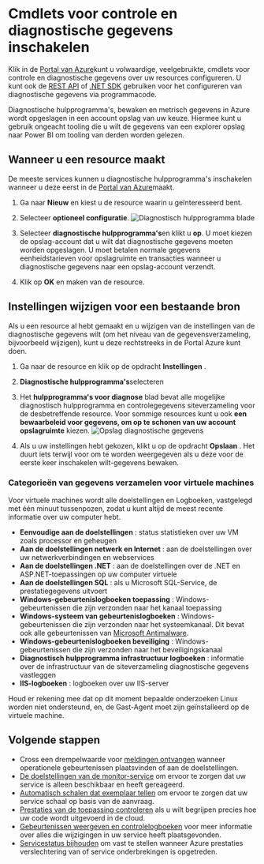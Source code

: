 <properties
    pageTitle="Inschakelen cmdlets voor controle en diagnostische gegevens in Microsoft Azure | Microsoft Azure "
    description="Informatie over het instellen van diagnostische hulpprogramma's voor uw resources in Azure wordt aangegeven."
    authors="rboucher"
    manager="carolz"
    editor=""
    services="monitoring-and-diagnostics"
    documentationCenter="monitoring-and-diagnostics"/>

<tags
    ms.service="monitoring-and-diagnostics"
    ms.workload="na"
    ms.tgt_pltfrm="na"
    ms.devlang="na"
    ms.topic="article"
    ms.date="09/08/2015"
    ms.author="robb"/>

# <a name="enable-monitoring-and-diagnostics"></a>Cmdlets voor controle en diagnostische gegevens inschakelen

Klik in de [Portal van Azure](https://portal.azure.com)kunt u volwaardige, veelgebruikte, cmdlets voor controle en diagnostische gegevens over uw resources configureren. U kunt ook de [REST API](https://msdn.microsoft.com/library/azure/dn931932.aspx) of [.NET SDK](https://www.nuget.org/packages/Microsoft.Azure.Insights/) gebruiken voor het configureren van diagnostische gegevens via programmacode.

Diagnostische hulpprogramma's, bewaken en metrisch gegevens in Azure wordt opgeslagen in een account opslag van uw keuze. Hiermee kunt u gebruik ongeacht tooling die u wilt de gegevens van een explorer opslag naar Power BI om tooling van derden worden gelezen.

## <a name="when-you-create-a-resource"></a>Wanneer u een resource maakt

De meeste services kunnen u diagnostische hulpprogramma's inschakelen wanneer u deze eerst in de [Portal van Azure](https://portal.azure.com)maakt.

1. Ga naar **Nieuw** en kiest u de resource waarin u geïnteresseerd bent.

2. Selecteer **optioneel configuratie**.
    ![Diagnostisch hulpprogramma blade](./media/insights-how-to-use-diagnostics/Insights_CreateTime.png)

3. Selecteer **diagnostische hulpprogramma's**en klikt u **op**. U moet kiezen de opslag-account dat u wilt dat diagnostische gegevens moeten worden opgeslagen. U moet betalen normale gegevens eenheidstarieven voor opslagruimte en transacties wanneer u diagnostische gegevens naar een opslag-account verzendt.

4. Klik op **OK** en maken van de resource.

## <a name="change-settings-for-an-existing-resource"></a>Instellingen wijzigen voor een bestaande bron

Als u een resource al hebt gemaakt en u wijzigen van de instellingen van de diagnostische gegevens wilt (om het niveau van de gegevensverzameling, bijvoorbeeld wijzigen), kunt u deze rechtstreeks in de Portal Azure kunt doen.

1. Ga naar de resource en klik op de opdracht **Instellingen** .

2. **Diagnostische hulpprogramma's**selecteren

3. Het **hulpprogramma's voor diagnose** blad bevat alle mogelijke diagnostisch hulpprogramma en controlegegevens siteverzameling voor de desbetreffende resource. Voor sommige resources kunt u ook **een bewaarbeleid voor gegevens, om op te schonen van uw account opslagruimte** kiezen.
    ![Opslag diagnostische gegevens](./media/insights-how-to-use-diagnostics/Insights_StorageDiagnostics.png)

4. Als u uw instellingen hebt gekozen, klikt u op de opdracht **Opslaan** . Het duurt iets terwijl voor om te worden weergegeven als u deze voor de eerste keer inschakelen wilt-gegevens bewaken.

### <a name="categories-of-data-collection-for-virtual-machines"></a>Categorieën van gegevens verzamelen voor virtuele machines
Voor virtuele machines wordt alle doelstellingen en Logboeken, vastgelegd met één minuut tussenpozen, zodat u kunt altijd de meest recente informatie over uw computer hebt.

- **Eenvoudige aan de doelstellingen** : status statistieken over uw VM zoals processor en geheugen
- **Aan de doelstellingen netwerk en Internet** : aan de doelstellingen over uw netwerkverbindingen en webservices
- **Aan de doelstellingen .NET** : aan de doelstellingen over de .NET en ASP.NET-toepassingen op uw computer virtuele
- **Aan de doelstellingen SQL** : als u Microsoft SQL-Service, de prestatiegegevens uitvoert
- **Windows-gebeurtenislogboeken toepassing** : Windows-gebeurtenissen die zijn verzonden naar het kanaal toepassing
- **Windows-systeem van gebeurtenislogboeken** : Windows-gebeurtenissen die zijn verzonden naar het systeemkanaal. Dit bevat ook alle gebeurtenissen van [Microsoft Antimalware](http://go.microsoft.com/fwlink/?LinkID=404171&clcid=0x409).
- **Windows-gebeurtenislogboeken beveiliging** : Windows-gebeurtenissen die zijn verzonden naar het beveiligingskanaal
- **Diagnostisch hulpprogramma infrastructuur logboeken** : informatie over de infrastructuur van de siteverzameling diagnostische gegevens vastleggen
- **IIS-logboeken** : logboeken over uw IIS-server

Houd er rekening mee dat op dit moment bepaalde onderzoeken Linux worden niet ondersteund, en, de Gast-Agent moet zijn geïnstalleerd op de virtuele machine.

## <a name="next-steps"></a>Volgende stappen

* Cross een drempelwaarde voor [meldingen ontvangen](insights-receive-alert-notifications.md) wanneer operationele gebeurtenissen plaatsvinden of aan de doelstellingen.
* [De doelstellingen van de monitor-service](insights-how-to-customize-monitoring.md) om ervoor te zorgen dat uw service is alleen beschikbaar en heeft gereageerd.
* [Automatisch schalen dat exemplaar tellen](insights-how-to-scale.md) om ervoor te zorgen dat uw service schaal op basis van de aanvraag.
* [Prestaties van de toepassing controleren](../application-insights/app-insights-azure-web-apps.md) als u wilt begrijpen precies hoe uw code wordt uitgevoerd in de cloud.
* [Gebeurtenissen weergeven en controlelogboeken](insights-debugging-with-events.md) voor meer informatie over alles die wijzigingen in uw service heeft plaatsgevonden.
* [Servicestatus bijhouden](insights-service-health.md) om vast te stellen wanneer Azure prestaties verslechtering van of service onderbrekingen is opgetreden.
